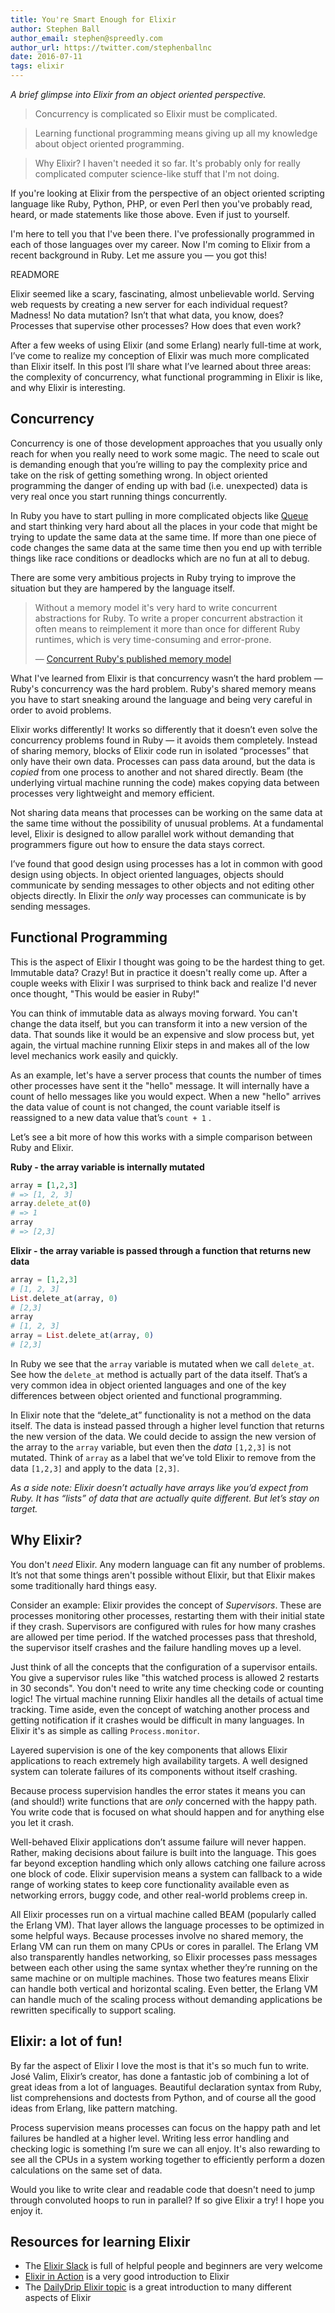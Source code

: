 ```yaml
---
title: You're Smart Enough for Elixir
author: Stephen Ball
author_email: stephen@spreedly.com
author_url: https://twitter.com/stephenballnc
date: 2016-07-11
tags: elixir
---
```


*A brief glimpse into Elixir from an object oriented perspective.*

> Concurrency is complicated so Elixir must be complicated.

> Learning functional programming means giving up all my knowledge about object oriented programming.

> Why Elixir? I haven't needed it so far. It's probably only for really complicated computer science-like stuff that I'm not doing.

If you're looking at Elixir from the perspective of an object oriented scripting language like Ruby, Python, PHP, or even Perl then you've probably read, heard, or made statements like those above. Even if just to yourself.

I'm here to tell you that I've been there. I've professionally programmed in each of those languages over my career. Now I'm coming to Elixir from a recent background in Ruby. Let me assure you — you got this!

READMORE

Elixir seemed like a scary, fascinating, almost unbelievable world. Serving web requests by creating a new server for each individual request? Madness! No data mutation? Isn’t that what data, you know, does? Processes that supervise other processes? How does that even work?

After a few weeks of using Elixir (and some Erlang) nearly full-time at work, I’ve come to realize my conception of Elixir was much more complicated than Elixir itself. In this post I’ll share what I’ve learned about three areas: the complexity of concurrency, what functional programming in Elixir is like, and why Elixir is interesting.

## Concurrency

Concurrency is one of those development approaches that you usually only reach for when you really need to work some magic. The need to scale out is demanding enough that you’re willing to pay the complexity price and take on the risk of getting something wrong. In object oriented programming the danger of ending up with bad (i.e. unexpected) data is very real once you start running things concurrently.

In Ruby you have to start pulling in more complicated objects like [Queue](http://ruby-doc.org/core-2.3.1/Queue.html) and start thinking very hard about all the places in your code that might be trying to update the same data at the same time. If more than one piece of code changes the same data at the same time then you end up with terrible things like race conditions or deadlocks which are no fun at all to debug.

There are some very ambitious projects in Ruby trying to improve the situation but they are hampered by the language itself.


> Without a memory model it's very hard to write concurrent abstractions for Ruby. To write a proper concurrent abstraction it often means to reimplement it more than once for different Ruby runtimes, which is very time-consuming and error-prone.
>
> — [Concurrent Ruby's published memory model](https://docs.google.com/document/d/1pVzU8w_QF44YzUCCab990Q_WZOdhpKolCIHaiXG-sPw/edit?usp=sharing)

What I've learned from Elixir is that concurrency wasn’t the hard problem — Ruby's concurrency was the hard problem. Ruby's shared memory means you have to start sneaking around the language and being very careful in order to avoid problems.

Elixir works differently! It works so differently that it doesn’t even solve the concurrency problems found in Ruby — it avoids them completely. Instead of sharing memory, blocks of Elixir code run in isolated “processes” that only have their own data. Processes can pass data around, but the data is *copied* from one process to another and not shared directly. Beam (the underlying virtual machine running the code) makes copying data between processes very lightweight and memory efficient.

Not sharing data means that processes can be working on the same data at the same time without the possibility of unusual problems. At a fundamental level, Elixir is designed to allow parallel work without demanding that programmers figure out how to ensure the data stays correct.

I’ve found that good design using processes has a lot in common with good design using objects. In object oriented languages, objects should communicate by sending messages to other objects and not editing other objects directly. In Elixir the *only* way processes can communicate is by sending messages.

## Functional Programming

This is the aspect of Elixir I thought was going to be the hardest thing to get. Immutable data? Crazy! But in practice it doesn't really come up. After a couple weeks with Elixir I was surprised to think back and realize I'd never once thought, "This would be easier in Ruby!"

You can think of immutable data as always moving forward. You can't change the data itself, but you can transform it into a new version of the data. That sounds like it would be an expensive and slow process but, yet again, the virtual machine running Elixir steps in and makes all of the low level mechanics work easily and quickly.

As an example, let's have a server process that counts the number of times other processes have sent it the "hello" message. It will internally have a count of hello messages like you would expect. When a new "hello" arrives the data value of count is not changed, the count variable itself is reassigned to a new data value that’s `count + 1` .

Let’s see a bit more of how this works with a simple comparison between Ruby and Elixir.

**Ruby - the array variable is internally mutated**

```ruby
array = [1,2,3]
# => [1, 2, 3]
array.delete_at(0)
# => 1
array
# => [2,3]
```

**Elixir - the array variable is passed through a function that returns new data**

```elixir
array = [1,2,3]
# [1, 2, 3]
List.delete_at(array, 0)
# [2,3]
array
# [1, 2, 3]
array = List.delete_at(array, 0)
# [2,3]
```

In Ruby we see that the `array` variable is mutated when we call `delete_at`. See how the `delete_at` method is actually part of the data itself. That’s a very common idea in object oriented languages and one of the key differences between object oriented and functional programming.

In Elixir note that the “delete_at” functionality is not a method on the data itself. The data is instead passed through a higher level function that returns the new version of the data. We could decide to assign the new version of the array to the `array` variable, but even then the *data* `[1,2,3]` is not mutated. Think of `array` as a label that we’ve told Elixir to remove from the data `[1,2,3]` and apply to the data `[2,3]`.

*As a side note: Elixir doesn’t actually have arrays like you’d expect from Ruby. It has “lists” of data that are actually quite different. But let’s stay on target.*


## Why Elixir?

You don't *need* Elixir. Any modern language can fit any number of problems. It’s not that some things aren't possible without Elixir, but that Elixir makes some traditionally hard things easy.

Consider an example: Elixir provides the concept of *Supervisors*. These are processes monitoring other processes, restarting them with their initial state if they crash. Supervisors are configured with rules for how many crashes are allowed per time period. If the watched processes pass that threshold, the supervisor itself crashes and the failure handling moves up a level.

Just think of all the concepts that the configuration of a supervisor entails. You give a supervisor rules like "this watched process is allowed 2 restarts in 30 seconds". You don't need to write any time checking code or counting logic! The virtual machine running Elixir handles all the details of actual time tracking. Time aside, even the concept of watching another process and getting notification if it crashes would be difficult in many languages. In Elixir it's as simple as calling `Process.monitor`.

Layered supervision is one of the key components that allows Elixir applications to reach extremely high availability targets. A well designed system can tolerate failures of its components without itself crashing.

Because process supervision handles the error states it means you can (and should!) write functions that are *only* concerned with the happy path. You write code that is focused on what should happen and for anything else you let it crash.

Well-behaved Elixir applications don’t assume failure will never happen. Rather, making decisions about failure is built into the language. This goes far beyond exception handling which only allows catching one failure across one block of code. Elixir supervision means a system can fallback to a wide range of working states to keep core functionality available even as networking errors, buggy code, and other real-world problems creep in.

All Elixir processes run on a virtual machine called BEAM (popularly called the Erlang VM). That layer allows the language processes to be optimized in some helpful ways. Because processes involve no shared memory, the Erlang VM can run them on many CPUs or cores in parallel. The Erlang VM also transparently handles networking, so Elixir processes pass messages between each other using the same syntax whether they’re running on the same machine or on multiple machines. Those two features means Elixir can handle both vertical and horizontal scaling. Even better, the Erlang VM can handle much of the scaling process without demanding applications be rewritten specifically to support scaling.


## Elixir: a lot of fun!

By far the aspect of Elixir I love the most is that it's so much fun to write. José Valim, Elixir’s creator, has done a fantastic job of combining a lot of great ideas from a lot of languages. Beautiful declaration syntax from Ruby, list comprehensions and doctests from Python, and of course all the good ideas from Erlang, like pattern matching.

Process supervision means processes can focus on the happy path and let failures be handled at a higher level. Writing less error handling and checking logic is something I’m sure we can all enjoy. It's also rewarding to see all the CPUs in a system working together to efficiently perform a dozen calculations on the same set of data.

Would you like to write clear and readable code that doesn't need to jump through convoluted hoops to run in parallel? If so give Elixir a try! I hope you enjoy it.


## Resources for learning Elixir

- The [Elixir Slack](https://elixir-slackin.herokuapp.com/) is full of helpful people and beginners are very welcome
- [Elixir in Action](https://manning.com/books/elixir-in-action) is a very good introduction to Elixir
- The [DailyDrip Elixir topic](https://www.dailydrip.com/topics/elixir) is a great introduction to many different aspects of Elixir
